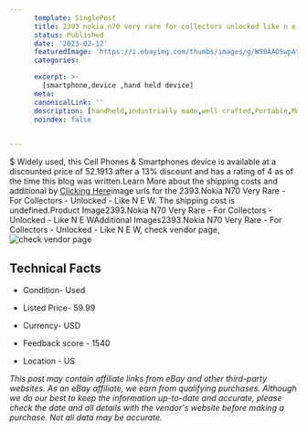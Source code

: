 ```yaml
---
      template: SinglePost
      title: 2393 nokia n70 very rare for collectors unlocked like n e w
      status: Published
      date: '2023-02-12'
      featuredImage: 'https://i.ebayimg.com/thumbs/images/g/WS0AAOSwpAtj4t-s/s-l225.jpg'
      categories: 

      excerpt: >-
        [smartphone,device ,hand held device]
      meta:
      canonicalLink: ''
      description: [handheld,industrially made,well crafted,Portable,Mobile,Compact,Convenient,Lightweight,Maneuverable,Man-portable,Miniature,Carriable,Hand-held,Light,Holdable,Transportable,Mobile device,Pocket-sized,On-the-go,Wireless,Cordless,Compact size,Convenient size, smartphone,device ,hand held device]
      noindex: false

        
---
```

$
    Widely used, this Cell Phones & Smartphones device is available at a discounted price of 52.1913 after a 13% discount and has a rating of 4 as of the time this blog was written.Learn More about the shipping costs and additional by [Clicking Here](https://www.ebay.com/itm/165927992877?hash=item26a2143e2d%3Ag%3AWS0AAOSwpAtj4t-s&mkevt=1&mkcid=1&mkrid=711-53200-19255-0&campid=%253CePNCampaignId%253E&customid=%253CreferenceId%253E&toolid=10049)image urls for the 2393.Nokia N70 Very Rare - For Collectors - Unlocked - Like N E W. The shipping cost is undefined.Product Image2393.Nokia N70 Very Rare - For Collectors - Unlocked - Like N E WAdditional Images2393.Nokia N70 Very Rare - For Collectors - Unlocked - Like N E W, check vendor page, ![check vendor page](https://origin-galleryplus.ebayimg.com/ws/web/165927992877_2_0_1/225x225.jpg,https://origin-galleryplus.ebayimg.com/ws/web/165927992877_3_0_1/225x225.jpg,https://origin-galleryplus.ebayimg.com/ws/web/165927992877_4_0_1/225x225.jpg,https://origin-galleryplus.ebayimg.com/ws/web/165927992877_5_0_1/225x225.jpg,https://origin-galleryplus.ebayimg.com/ws/web/165927992877_6_0_1/225x225.jpg,https://origin-galleryplus.ebayimg.com/ws/web/165927992877_7_0_1/225x225.jpg,https://origin-galleryplus.ebayimg.com/ws/web/165927992877_8_0_1/225x225.jpg)
    
    

 ## Technical Facts 



     
      

 - Condition- Used 


      

 - Listed Price- 59.99 


      

 - Currency- USD 


      

 - Feedback score - 1540 


      

 - Location - US 


      
      

 *_This post may contain affiliate links from eBay and other third-party websites. As an eBay affiliate, we earn from qualifying purchases. Although we do our best to keep the information up-to-date and accurate, please check the date and all details with the vendor's website before making a purchase. Not all data may be accurate._*



    
    
    
    
    